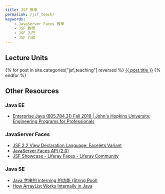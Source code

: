 ```yaml
---
title: JSF 教學
permalink: /jsf_teach/
keywords:
    - JavaServer Faces 教學
    - JSF 教學
    - JSF 入門
    - JSF 介紹
---
```


## Lecture Units

{% for post in site.categories["jsf_teaching"] reversed %}
<a href="{{ post.url }}">{{ post.title }}</a>
{% endfor %}

## Other Resources

### Java EE
- [Enterprise Java (605.784.31) Fall 2019 |  John's Hopkins University, Engineering Programs for Professionals](https://webdev.jhuep.com/~jcs/ejava-javaee/)

### JavaServer Faces
- [JSF 2.2 View Declaration Language: Facelets Variant](https://docs.oracle.com/javaee/7/javaserver-faces-2-2/vdldocs-facelets/index.html)
- [JavaServer Faces API (2.0)](https://docs.oracle.com/cd/E17802_01/j2ee/javaee/javaserverfaces/2.0/docs/api/)
- [JSF Showcase - Liferay Faces - Liferay Community](https://faces.liferay.dev/jsf-showcase)

### Java SE
- [Java 字串的 interning 的功能 (String Pool)](https://www.baeldung.com/java-string-pool)
- [How ArrayList Works Internally in Java](https://codenuclear.com/how-arraylist-works-internally-java/)